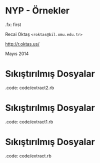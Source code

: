 #   NYP - Örnekler

.fx: first

Recai Oktaş `<roktas@bil.omu.edu.tr>`

http://r.oktas.us/

Mayıs 2014

#   Sıkıştırılmış Dosyalar

.code: code/extract2.rb

#   Sıkıştırılmış Dosyalar

.code: code/extract1.rb

#   Sıkıştırılmış Dosyalar

.code: code/extract.rb
